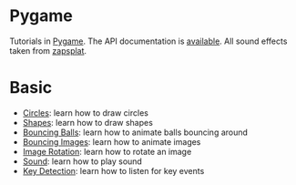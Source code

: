 # Pygame

Tutorials in [Pygame](https://www.pygame.org). The API documentation is [available](https://www.pygame.org/docs/). All sound effects taken from [zapsplat](https://www.zapsplat.com/).

# Basic

* [Circles](draw-circles.py): learn how to draw circles
* [Shapes](draw-shapes.py): learn how to draw shapes
* [Bouncing Balls](bouncing-balls.py): learn how to animate balls bouncing around
* [Bouncing Images](bouncing-image.py): learn how to animate images
* [Image Rotation](image-rotation.py): learn how to rotate an image
* [Sound](bouncing-image-with-sound.py): learn how to play sound
* [Key Detection](key-movement.py): learn how to listen for key events